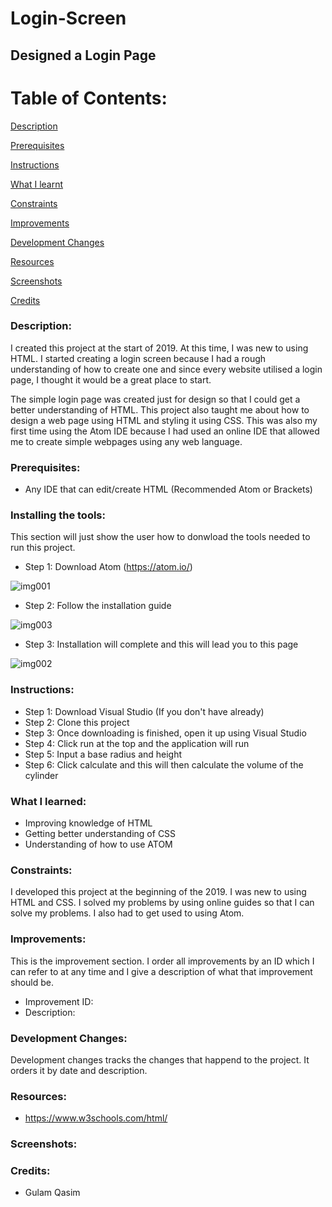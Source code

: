 # Login-Screen
## Designed a Login Page

# Table of Contents:

[Description](#Description)  
<a name="Description"/>

[Prerequisites](#Prerequisites)  
<a name="Prerequisites"/>

[Instructions](#Instructions)  
<a name="Instructions"/>

[What I learnt](#What_I_Learned)  
<a name="What_I_Learned"/>

[Constraints](#Constraints)  
<a name="Constraints"/>

[Improvements](#Improvements)  
<a name="Improvements"/>

[Development Changes](#Development_Changes)  
<a name="Development_Changes"/>

[Resources](#Resources)  
<a name="Resources"/>

[Screenshots](#Screenshots)
<a name="Screenshots"/>

[Credits](#Credits)  
<a name="Credits"/>

### Description:
I created this project at the start of 2019. At this time, I was new to using HTML. I started creating a login screen because I had a rough understanding of how to create one and since every website utilised a login page, I thought it would be a great place to start.

The simple login page was created just for design so that I could get a better understanding of HTML. This project also taught me about how to design a web page using HTML and styling it using CSS. This was also my first time using the Atom IDE because I had used an online IDE that allowed me to create simple webpages using any web language.

### Prerequisites:
- Any IDE that can edit/create HTML (Recommended Atom or Brackets)

### Installing the tools:
This section will just show the user how to donwload the tools needed to run this project.

- Step 1: Download Atom (https://atom.io/)

![img001](https://user-images.githubusercontent.com/45819118/75434774-f5d3bb00-5949-11ea-89c7-9a4b4d282386.PNG)

- Step 2: Follow the installation guide

![img003](https://user-images.githubusercontent.com/45819118/75434777-f704e800-5949-11ea-84e3-4cdabd638af5.png)

- Step 3: Installation will complete and this will lead you to this page

![img002](https://user-images.githubusercontent.com/45819118/75434776-f66c5180-5949-11ea-8a30-e5e17ac2b000.PNG)

### Instructions:
- Step 1: Download Visual Studio (If you don't have already)
- Step 2: Clone this project
- Step 3: Once downloading is finished, open it up using Visual Studio
- Step 4: Click run at the top and the application will run
- Step 5: Input a base radius and height
- Step 6: Click calculate and this will then calculate the volume of the cylinder

### What I learned:
- Improving knowledge of HTML
- Getting better understanding of CSS
- Understanding of how to use ATOM

### Constraints:
I developed this project at the beginning of the 2019. I was new to using HTML and CSS. I solved my problems by using online guides so that I can solve my problems. I also had to get used to using Atom.

### Improvements:
This is the improvement section. I order all improvements by an ID which I can refer to at any time and I give a description of what that improvement should be.

- Improvement ID:
- Description: 

### Development Changes:
Development changes tracks the changes that happend to the project. It orders it by date and description.

### Resources:
- https://www.w3schools.com/html/

### Screenshots:

### Credits:
- Gulam Qasim
